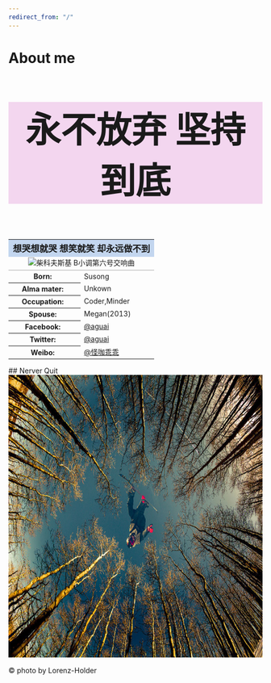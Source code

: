 ```yaml
---
redirect_from: "/"
---
```

# About me

<p style="text-align:center;font-size:500%;font-weight:bold;background-color:#F3D6EF;">永不放弃 坚持到底</p>
<table class="infobox" style="width:22em;width:25.5em;border-spacing:2px;">
<tr><th colspan="2" style="text-align:center;font-size:125%;font-weight:bold;background-color:#C3D6EF;">想哭想就哭 想笑就笑 却永远做不到</th></tr>
<tr><td colspan="2" style="text-align:center;border-bottom: 1px solid #aaa; line-height: 1.5em">
<img alt="柴科夫斯基 B小调第六号交响曲" src="http://p1.img.cctvpic.com/fmspic/cc/image/24131/24131.jpg">
</td></tr>
<tr><th scope="row" style="padding-right: 1em">Born:</th><td>Susong</td></tr>
<tr><th scope="row" style="padding-right: 1em">Alma mater:</th><td>Unkown</td></tr>
<tr><th scope="row" style="padding-right: 1em">Occupation:</th><td>Coder,Minder</td></tr>
<tr><th scope="row" style="padding-right: 1em">Spouse:</th><td>Megan(2013)</td></tr>
<tr><th scope="row" style="padding-right: 1em">Facebook:</th><td><a href="">@aguai</a></td></tr>
<tr><th scope="row" style="padding-right: 1em">Twitter:</th><td><a href="">@aguai</a></td></tr>
<tr><th scope="row" style="padding-right: 1em">Weibo:</th><td><a href="https://weibo.com/u/2230652295">@怪咖乖乖</a></td></tr>
</table>
## Nerver Quit
<img style="width: 600px; height: 560px;" src="/images/bg/default_Photo-by-Lorenz-Holder.jpg">

&copy; photo by Lorenz-Holder
